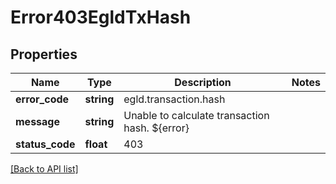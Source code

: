 # Error403EgldTxHash

## Properties

Name | Type | Description | Notes
------------ | ------------- | ------------- | -------------
**error_code** | **string** | egld.transaction.hash |
**message** | **string** | Unable to calculate transaction hash. ${error} |
**status_code** | **float** | 403 |

[[Back to API list]](../../README.md#api-endpoints)
